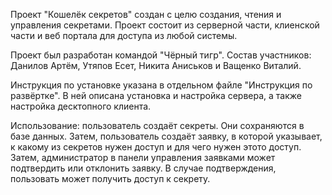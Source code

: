 Проект "Кошелёк секретов" создан с целю создания, чтения и управления секретами. Проект состоит из серверной части, клиенской части и веб портала для доступа из любой системы.

Проект был разработан командой "Чёрный тигр". Состав участников: Данилов Артём, Утяпов Есет, Никита Аниськов и Ващенко Виталий.

Инструкция по установке указана в отдельном файле "Инструкция по развёртке". В ней описана установка и настройка сервера, а также настройка десктопного клиента.

Использование: пользователь создаёт секреты. Они сохраняются в базе данных. Затем, пользователь создаёт заявку, в которой указывает, к какому из секретов нужен доступ и для чего нужен этото доступ. Затем,
администратор в панели управления заявками может подтвердить или отклонить заявку. В случае подтверждения, пользовать может получить доступ к секрету.
